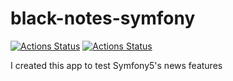 # black-notes-symfony
[![Actions Status](https://github.com/bbarhoum/black-notes-symfony/workflows/PHP%20Tests/badge.svg)](https://github.com/bbarhoum/black-notes-symfony/actions)
[![Actions Status](https://github.com/bbarhoum/black-notes-symfony/workflows/PHP%20CS%20Fixer/badge.svg)](https://github.com/bbarhoum/black-notes-symfony/actions)

I created this app to test Symfony5's news features

